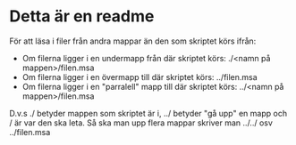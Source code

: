 # Detta är en readme 

För att läsa i filer från andra mappar än den som skriptet körs ifrån:

- Om filerna ligger i en undermapp från där skriptet körs: ./<namn på mappen>/filen.msa
- Om filerna ligger i en övermapp till där skriptet körs: ../filen.msa
- Om filerna ligger i en "parralell" mapp till där skriptet körs: ../<namn på mappen>/filen.msa

D.v.s ./ betyder mappen som skriptet är i, ../ betyder "gå upp" en mapp och / är var den ska leta. Så ska man upp flera mappar skriver man ../../ osv ../filen.msa
